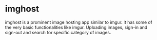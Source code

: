 # imghost
imghost is a prominent image hosting app similar to imgur. It has some of the very basic functionalities like imgur. Uploading images, sign-in and sign-out and search for specific category of images.
